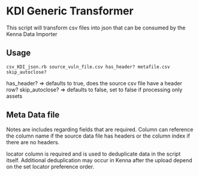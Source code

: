 # KDI Generic Transformer

This script will transform csv files into json that can be consumed by the Kenna Data Importer

##  Usage
```
csv_KDI_json.rb source_vuln_file.csv has_header? metafile.csv skip_autoclose?
```
 
has_header? => defaults to true, does the source csv file have a header row? 
skip_autoclose? => defaults to false, set to false if processing only assets


## Meta Data file

Notes are includes regarding fields that are required. Column can reference the column name if the source data file has headers or the column index if there are no headers. 

locator column is required and is used to deduplicate data in the script itself. Additional deduplication may occur in Kenna after the upload depend on the set locator preference order. 



